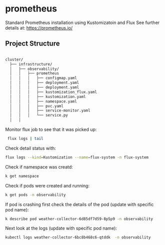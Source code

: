 # prometheus
Standard Prometheus installation using Kustomizatoin and Flux
See further details at:  https://prometheus.io/


## Project Structure

```bash

cluster/
  ├── infrastructure/
  │   ├── observability/
  │   │   ├── prometheus
  │   │   │   ├── configmap.yaml
  │   │   │   ├── deployment.yaml
  │   │   │   ├── deployment.yaml
  │   │   │   ├── kustomization_flux.yaml
  │   │   │   ├── kustomization.yaml
  │   │   │   ├── namespace.yaml
  │   │   │   ├── pvc.yaml
  │   │   │   ├── service-monitor.yaml
  │   │   │   └── service.py
  │   │   
```

Monitor flux job to see that it was picked up:
```bash
 flux logs | tail
 ```

 Check detail status with:
 ```bash
 flux logs --kind=Kustomization --name=flux-system -n flux-system
 ```

 Check if namespace was creatd:
 ```bash
 k get namespace 
 ```

 Check if pods were created and running:
 ```bash
 k get pods -n observability
 ```

 If pod is crashing first check the details of the pod (update with specific pod name):
 ```bash
 k describe pod weather-collector-6d85df7d59-8p5p9 -n observability
 ```

 Next look at the logs (update with specific pod name):
 ```bash
 kubectl logs weather-collector-6bc8b468c6-qtddk  -n observability
 ```

 